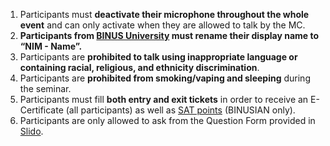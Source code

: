 1. Participants must **deactivate their microphone throughout the whole event** and can only activate when they are allowed to talk by the MC.
2. **Participants from [BINUS University](https://binus.ac.id) must rename their display name to “NIM - Name”.**
3. Participants are **prohibited to talk using inappropriate language or containing racial, religious, and ethnicity discrimination**.
4. Participants are **prohibited from smoking/vaping and sleeping** during the seminar.
5. Participants must fill **both entry and exit tickets** in order to receive an E-Certificate (all participants) as well as [SAT points](https://student.binus.ac.id/sat/) (BINUSIAN only).
6. Participants are only allowed to ask from the Question Form provided in [Slido](https://sli.do).
